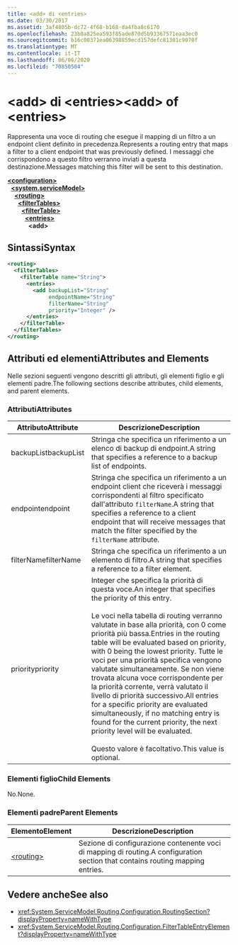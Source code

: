 ```yaml
---
title: <add> di <entries>
ms.date: 03/30/2017
ms.assetid: 3af4805b-dc72-4f68-b168-da4fba8c6170
ms.openlocfilehash: 23b0a825ea593f85ade870d5b93367571eaa3ec0
ms.sourcegitcommit: b16c00371ea06398859ecd157defc81301c9070f
ms.translationtype: MT
ms.contentlocale: it-IT
ms.lasthandoff: 06/06/2020
ms.locfileid: "70850504"
---
```

# <a name="add-of-entries"></a><span data-ttu-id="a3d94-102">\<add> di \<entries></span><span class="sxs-lookup"><span data-stu-id="a3d94-102">\<add> of \<entries></span></span>
<span data-ttu-id="a3d94-103">Rappresenta una voce di routing che esegue il mapping di un filtro a un endpoint client definito in precedenza.</span><span class="sxs-lookup"><span data-stu-id="a3d94-103">Represents a routing entry that maps a filter to a client endpoint that was previously defined.</span></span> <span data-ttu-id="a3d94-104">I messaggi che corrispondono a questo filtro verranno inviati a questa destinazione.</span><span class="sxs-lookup"><span data-stu-id="a3d94-104">Messages matching this filter will be sent to this destination.</span></span>  
  
[**\<configuration>**](../configuration-element.md)\
&nbsp;&nbsp;[**\<system.serviceModel>**](system-servicemodel.md)\
&nbsp;&nbsp;&nbsp;&nbsp;[**\<routing>**](routing.md)\
&nbsp;&nbsp;&nbsp;&nbsp;&nbsp;&nbsp;[**\<filterTables>**](filtertables.md)\
&nbsp;&nbsp;&nbsp;&nbsp;&nbsp;&nbsp;&nbsp;&nbsp;[**\<filterTable>**](filtertable.md)\
&nbsp;&nbsp;&nbsp;&nbsp;&nbsp;&nbsp;&nbsp;&nbsp;&nbsp;&nbsp;[**\<entries>**](entries.md)\
&nbsp;&nbsp;&nbsp;&nbsp;&nbsp;&nbsp;&nbsp;&nbsp;&nbsp;&nbsp;&nbsp;&nbsp;**\<add>**  
  
## <a name="syntax"></a><span data-ttu-id="a3d94-105">Sintassi</span><span class="sxs-lookup"><span data-stu-id="a3d94-105">Syntax</span></span>  
  
```xml  
<routing>
  <filterTables>
    <filterTable name="String">
      <entries>
        <add backupList="String"
             endpointName="String"
             filterName="String"
             priority="Integer" />
      </entries>
    </filterTable>
  </filterTables>
</routing>
```  
  
## <a name="attributes-and-elements"></a><span data-ttu-id="a3d94-106">Attributi ed elementi</span><span class="sxs-lookup"><span data-stu-id="a3d94-106">Attributes and Elements</span></span>  
 <span data-ttu-id="a3d94-107">Nelle sezioni seguenti vengono descritti gli attributi, gli elementi figlio e gli elementi padre.</span><span class="sxs-lookup"><span data-stu-id="a3d94-107">The following sections describe attributes, child elements, and parent elements.</span></span>  
  
### <a name="attributes"></a><span data-ttu-id="a3d94-108">Attributi</span><span class="sxs-lookup"><span data-stu-id="a3d94-108">Attributes</span></span>  
  
|<span data-ttu-id="a3d94-109">Attributo</span><span class="sxs-lookup"><span data-stu-id="a3d94-109">Attribute</span></span>|<span data-ttu-id="a3d94-110">Descrizione</span><span class="sxs-lookup"><span data-stu-id="a3d94-110">Description</span></span>|  
|---------------|-----------------|  
|<span data-ttu-id="a3d94-111">backupList</span><span class="sxs-lookup"><span data-stu-id="a3d94-111">backupList</span></span>|<span data-ttu-id="a3d94-112">Stringa che specifica un riferimento a un elenco di backup di endpoint.</span><span class="sxs-lookup"><span data-stu-id="a3d94-112">A string that specifies a reference to a backup list of endpoints.</span></span>|  
|<span data-ttu-id="a3d94-113">endpoint</span><span class="sxs-lookup"><span data-stu-id="a3d94-113">endpoint</span></span>|<span data-ttu-id="a3d94-114">Stringa che specifica un riferimento a un endpoint client che riceverà i messaggi corrispondenti al filtro specificato dall'attributo `filterName`.</span><span class="sxs-lookup"><span data-stu-id="a3d94-114">A string that specifies a reference to a client endpoint that will receive messages that match the filter specified by the `filterName` attribute.</span></span>|  
|<span data-ttu-id="a3d94-115">filterName</span><span class="sxs-lookup"><span data-stu-id="a3d94-115">filterName</span></span>|<span data-ttu-id="a3d94-116">Stringa che specifica un riferimento a un elemento di filtro.</span><span class="sxs-lookup"><span data-stu-id="a3d94-116">A string that specifies a reference to a filter element.</span></span>|  
|<span data-ttu-id="a3d94-117">priority</span><span class="sxs-lookup"><span data-stu-id="a3d94-117">priority</span></span>|<span data-ttu-id="a3d94-118">Integer che specifica la priorità di questa voce.</span><span class="sxs-lookup"><span data-stu-id="a3d94-118">An integer that specifies the priority of this entry.</span></span><br /><br /> <span data-ttu-id="a3d94-119">Le voci nella tabella di routing verranno valutate in base alla priorità, con 0 come priorità più bassa.</span><span class="sxs-lookup"><span data-stu-id="a3d94-119">Entries in the routing table will be evaluated based on priority, with 0 being the lowest priority.</span></span> <span data-ttu-id="a3d94-120">Tutte le voci per una priorità specifica vengono valutate simultaneamente. Se non viene trovata alcuna voce corrispondente per la priorità corrente, verrà valutato il livello di priorità successivo.</span><span class="sxs-lookup"><span data-stu-id="a3d94-120">All entries for a specific priority are evaluated simultaneously, if no matching entry is found for the current priority, the next priority level will be evaluated.</span></span><br /><br /> <span data-ttu-id="a3d94-121">Questo valore è facoltativo.</span><span class="sxs-lookup"><span data-stu-id="a3d94-121">This value is optional.</span></span>|  
  
### <a name="child-elements"></a><span data-ttu-id="a3d94-122">Elementi figlio</span><span class="sxs-lookup"><span data-stu-id="a3d94-122">Child Elements</span></span>  
 <span data-ttu-id="a3d94-123">No.</span><span class="sxs-lookup"><span data-stu-id="a3d94-123">None.</span></span>  
  
### <a name="parent-elements"></a><span data-ttu-id="a3d94-124">Elementi padre</span><span class="sxs-lookup"><span data-stu-id="a3d94-124">Parent Elements</span></span>  
  
|<span data-ttu-id="a3d94-125">Elemento</span><span class="sxs-lookup"><span data-stu-id="a3d94-125">Element</span></span>|<span data-ttu-id="a3d94-126">Descrizione</span><span class="sxs-lookup"><span data-stu-id="a3d94-126">Description</span></span>|  
|-------------|-----------------|  
|[\<routing>](routing.md)|<span data-ttu-id="a3d94-127">Sezione di configurazione contenente voci di mapping di routing.</span><span class="sxs-lookup"><span data-stu-id="a3d94-127">A configuration section that contains routing mapping entries.</span></span>|  
  
## <a name="see-also"></a><span data-ttu-id="a3d94-128">Vedere anche</span><span class="sxs-lookup"><span data-stu-id="a3d94-128">See also</span></span>

- <xref:System.ServiceModel.Routing.Configuration.RoutingSection?displayProperty=nameWithType>
- <xref:System.ServiceModel.Routing.Configuration.FilterTableEntryElement?displayProperty=nameWithType>
